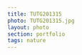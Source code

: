 ```yaml
--- 
title: TUTG201315 
photo: TUTG201315.jpg 
layout: photo 
section: portfolio 
tags: nature 
---  
```

  
